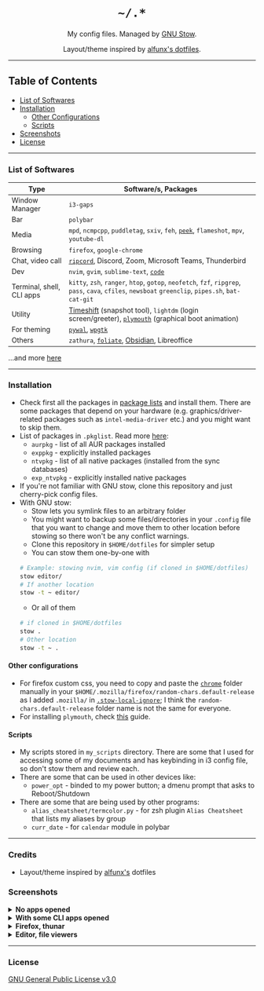 <div align="center">
	<h1><code>~/.*</code></h1>
	<p>My config files. Managed by <a href="https://www.gnu.org/software/stow/">GNU Stow</a>.</p>
    <p>Layout/theme inspired by <a href="https://github.com/alfunx/.dotfiles">alfunx's dotfiles</a>.</p>
</div>

___

## Table of Contents
- [List of Softwares](#list-of-softwares)
- [Installation](#installation)
    - [Other Configurations](#other-configurations)
    - [Scripts](#scripts)
- [Screenshots](#screenshots)
- [License](#license)

___

### List of Softwares

| Type                      | Software/s, Packages                                                                                                                                 |
| ------------------------- | ---------------------------------------------------------------------------------------------------------------------------------------------------- |
| Window Manager            | `i3-gaps`|
| Bar                       | `polybar`|
| Media                     | `mpd`, `ncmpcpp`, `puddletag`, `sxiv`, `feh`, [`peek`](https://github.com/phw/peek), `flameshot`, `mpv`, `youtube-dl`|
| Browsing                  | `firefox`, `google-chrome`|
| Chat, video call          | [`ripcord`](https://wiki.archlinux.org/title/Ripcord), Discord, Zoom, Microsoft Teams, Thunderbird|
| Dev                       | `nvim`, `gvim`, `sublime-text`, [`code`](https://wiki.archlinux.org/title/Visual_Studio_Code)|
| Terminal, shell, CLI apps | `kitty`, `zsh`, `ranger`, `htop`, `gotop`, `neofetch`, `fzf`, `ripgrep`, `pass`, `cava`, `cfiles`, `newsboat` `greenclip`, `pipes.sh`, `bat-cat-git`|
| Utility                   | [Timeshift](https://github.com/teejee2008/timeshift) (snapshot tool), `lightdm` (login screen/greeter), [`plymouth`](https://wiki.archlinux.org/title/plymouth) (graphical boot animation)|
| For theming               | [`pywal`](https://github.com/dylanaraps/pywal), [`wpgtk`](https://github.com/deviantfero/wpgtk)|
| Others                    | `zathura`, [`foliate`](https://johnfactotum.github.io/foliate/), [Obsidian](https://obsidian.md/), Libreoffice|

...and more [here](https://github.com/DatSudo/dotfiles/tree/main/.pkglist/)

___

### Installation

- Check first all the packages in [package lists](https://github.com/DatSudo/dotfiles/tree/main/.pkglist/) and install them. There are some packages that depend on your hardware (e.g. graphics/driver-related packages such as `intel-media-driver` etc.) and you might want to skip them.
- List of packages in `.pkglist`. Read more [here](https://wiki.archlinux.org/title/Pacman/Tips_and_tricks#Listing_packages):
    - `aurpkg` - list of all AUR packages installed
    - `exppkg` - explicitly installed packages
    - `ntvpkg` - list of all native packages (installed from the sync databases)
    - `exp_ntvpkg` - explicitly installed native packages
- If you're not familiar with GNU stow, clone this repository and just cherry-pick config files.
- With GNU stow:
    - Stow lets you symlink files to an arbitrary folder
    - You might want to backup some files/directories in your `.config` file that you want to change and move them to other location before stowing so there won't be any conflict warnings.
    - Clone this repository in `$HOME/dotfiles` for simpler setup
    - You can stow them one-by-one with
    ```bash
    # Example: stowing nvim, vim config (if cloned in $HOME/dotfiles)
    stow editor/
    # If another location
    stow -t ~ editor/
    ```
    - Or all of them
    ```bash
    # if cloned in $HOME/dotfiles
    stow .
    # Other location
    stow -t ~ .
    ```

#### Other configurations
- For firefox custom css, you need to copy and paste the [`chrome`](https://github.com/DatSudo/dotfiles/tree/main/firefox/.mozilla/firefox/any.default-release/chrome) folder manually in your `$HOME/.mozilla/firefox/random-chars.default-release` as I added `.mozilla/` in [`.stow-local-ignore`](https://github.com/DatSudo/dotfiles/blob/main/firefox/.stow-local-ignore); I think the `random-chars.default-release` folder name is not the same for everyone.
- For installing `plymouth`, check [this](https://gist.github.com/DatSudo/7bc759aeebc381afe1ed7e314c9041b4) guide.

#### Scripts
- My scripts stored in `my_scripts` directory. There are some that I used for accessing some of my documents and has keybinding in i3 config file, so don't stow them and review each.
- There are some that can be used in other devices like:
    - `power_opt` - binded to my power button; a dmenu prompt that asks to Reboot/Shutdown
- There are some that are being used by other programs:
    - `alias_cheatsheet/termcolor.py` - for zsh plugin `Alias Cheatsheet` that lists my aliases by group
    - `curr_date` - for `calendar` module in polybar

___

### Credits

- Layout/theme inspired by [alfunx's](https://github.com/alfunx/.dotfiles) dotfiles

### Screenshots

<details>
    <summary><b>No apps opened</b></summary>

<img src="https://github.com/DatSudo/dotfiles/blob/main/.images/clean_ss.png" alt="Clean screenshot">

</details>

<details>
    <summary><b>With some CLI apps opened</b></summary>

<img src="https://github.com/DatSudo/dotfiles/blob/main/.images/cli_ss.png" alt="With some CLI apps screenshot">

</details>

<details>
    <summary><b>Firefox, thunar</b></summary>

<img src="https://github.com/DatSudo/dotfiles/blob/main/.images/ffthunar_ss.png" alt="Firefox, thunar screenshot">

</details>

<details>
    <summary><b>Editor, file viewers</b></summary>

<img src="https://github.com/DatSudo/dotfiles/blob/main/.images/editorfv_ss1.png" alt="Editor, file viewers screenshot 1">
<img src="https://github.com/DatSudo/dotfiles/blob/main/.images/editorfv_ss2.png" alt="Editor, file viewers screenshot 2">

</details>

___

### License

[GNU General Public License v3.0](https://github.com/DatSudo/dotfiles/blob/main/LICENSE)
